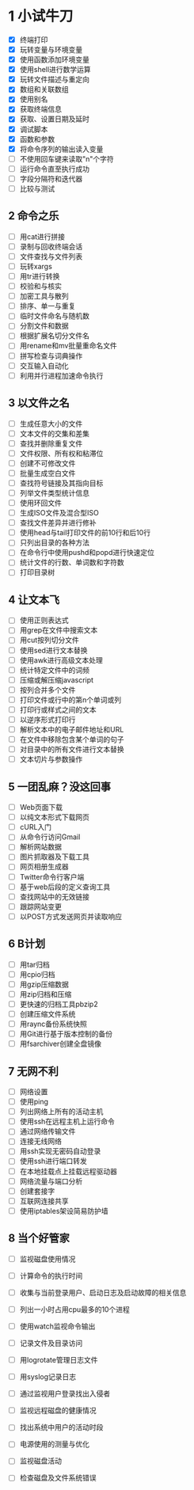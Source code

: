 # 1 小试牛刀

* [x] 终端打印
* [x] 玩转变量与环境变量
* [x] 使用函数添加环境变量
* [x] 使用shell进行数学运算
* [x] 玩转文件描述与重定向
* [x] 数组和关联数组
* [x] 使用别名
* [x] 获取终端信息
* [x] 获取、设置日期及延时
* [x] 调试脚本
* [x] 函数和参数
* [x] 将命令序列的输出读入变量
* [ ] 不使用回车键来读取"n"个字符
* [ ] 运行命令直至执行成功
* [ ] 字段分隔符和迭代器
* [ ] 比较与测试

## 2 命令之乐

* [ ] 用cat进行拼接
* [ ] 录制与回收终端会话
* [ ] 文件查找与文件列表
* [ ] 玩转xargs
* [ ] 用tr进行转换
* [ ] 校验和与核实
* [ ] 加密工具与散列
* [ ] 排序、单一与重复
* [ ] 临时文件命名与随机数
* [ ] 分割文件和数据
* [ ] 根据扩展名切分文件名
* [ ] 用rename和mv批量重命名文件
* [ ] 拼写检查与词典操作
* [ ] 交互输入自动化
* [ ] 利用并行进程加速命令执行

## 3 以文件之名

* [ ] 生成任意大小的文件
* [ ] 文本文件的交集和差集
* [ ] 查找并删除重复文件
* [ ] 文件权限、所有权和粘滞位
* [ ] 创建不可修改文件
* [ ] 批量生成空白文件
* [ ] 查找符号链接及其指向目标
* [ ] 列举文件类型统计信息
* [ ] 使用环回文件
* [ ] 生成ISO文件及混合型ISO
* [ ] 查找文件差异并进行修补
* [ ] 使用head与tail打印文件的前10行和后10行
* [ ] 只列出目录的各种方法
* [ ] 在命令行中使用pushd和popd进行快速定位
* [ ] 统计文件的行数、单词数和字符数
* [ ] 打印目录树

## 4 让文本飞

* [ ] 使用正则表达式
* [ ] 用grep在文件中搜索文本
* [ ] 用cut按列切分文件
* [ ] 使用sed进行文本替换
* [ ] 使用awk进行高级文本处理
* [ ] 统计特定文件中的词频
* [ ] 压缩或解压缩javascript
* [ ] 按列合并多个文件
* [ ] 打印文件或行中的第n个单词或列
* [ ] 打印行或样式之间的文本
* [ ] 以逆序形式打印行
* [ ] 解析文本中的电子邮件地址和URL
* [ ] 在文件中移除包含某个单词的句子
* [ ] 对目录中的所有文件进行文本替换
* [ ] 文本切片与参数操作

## 5 一团乱麻？没这回事

* [ ] Web页面下载
* [ ] 以纯文本形式下载网页
* [ ] cURL入门
* [ ] 从命令行访问Gmail
* [ ] 解析网站数据
* [ ] 图片抓取器及下载工具
* [ ] 网页相册生成器
* [ ] Twitter命令行客户端
* [ ] 基于web后段的定义查询工具
* [ ] 查找网站中的无效链接
* [ ] 跟踪网站变更
* [ ] 以POST方式发送网页并读取响应

## 6 B计划

* [ ] 用tar归档
* [ ] 用cpio归档
* [ ] 用gzip压缩数据
* [ ] 用zip归档和压缩
* [ ] 更快速的归档工具pbzip2
* [ ] 创建压缩文件系统
* [ ] 用raync备份系统快照
* [ ] 用Git进行基于版本控制的备份
* [ ] 用fsarchiver创建全盘镜像

## 7 无网不利

* [ ] 网络设置
* [ ] 使用ping
* [ ] 列出网络上所有的活动主机
* [ ] 使用ssh在远程主机上运行命令
* [ ] 通过网络传输文件
* [ ] 连接无线网络
* [ ] 用ssh实现无密码自动登录
* [ ] 使用ssh进行端口转发
* [ ] 在本地挂载点上挂载远程驱动器
* [ ] 网络流量与端口分析
* [ ] 创建套接字
* [ ] 互联网连接共享
* [ ] 使用iptables架设简易防护墙

## 8 当个好管家

* [ ] 监视磁盘使用情况
* [ ] 计算命令的执行时间
* [ ] 收集与当前登录用户、启动日志及启动故障的相关信息
* [ ] 列出一小时占用cpu最多的10个进程
* [ ] 使用watch监视命令输出
* [ ] 记录文件及目录访问
* [ ] 用logrotate管理日志文件
* [ ] 用syslog记录日志
* [ ] 通过监视用户登录找出入侵者
* [ ] 监视远程磁盘的健康情况
* [ ] 找出系统中用户的活动时段
* [ ] 电源使用的测量与优化
* [ ] 监视磁盘活动
* [ ] 检查磁盘及文件系统错误

